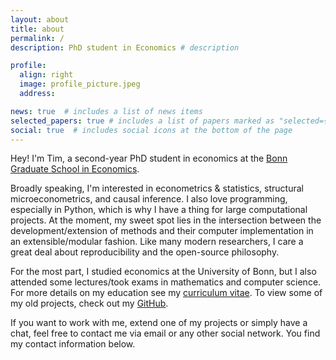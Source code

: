 ```yaml
---
layout: about
title: about
permalink: /
description: PhD student in Economics # description

profile:
  align: right
  image: profile_picture.jpeg
  address:

news: true  # includes a list of news items
selected_papers: true # includes a list of papers marked as "selected={true}"
social: true  # includes social icons at the bottom of the page
---
```


Hey! I'm Tim, a second-year PhD student in economics at the [Bonn Graduate School in
Economics](https://www.bgse.uni-bonn.de/en/people/student-directory/2020/tim-mensinger).

Broadly speaking, I'm interested in econometrics &#38; statistics, structural
microeconometrics, and causal inference. I also love programming, especially in Python,
which is why I have a thing for large computational projects. At the moment, my sweet
spot lies in the intersection between the development/extension of methods and their
computer implementation in an extensible/modular fashion. Like many modern researchers,
I care a great deal about reproducibility and the open-source philosophy.

For the most part, I studied economics at the University of Bonn, but I also attended
some lectures/took exams in mathematics and computer science. For more details on my
education see my [curriculum vitae](/cv/). To view some of my old projects, check out my
[GitHub](https://github.com/timmens).

If you want to work with me, extend one of my projects or simply have a chat, feel free
to contact me via email or any other social network. You find my contact information
below.